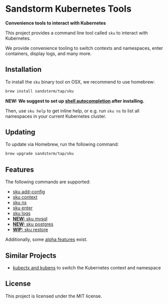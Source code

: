 # Sandstorm Kubernetes Tools

**Convenience tools to interact with Kubernetes**

This project provides a command line tool called `sku` to interact with Kubernetes.

We provide convenience tooling to switch contexts and namespaces, enter containers, display logs, and many more.

## Installation

To install the `sku` binary tool on OSX, we recommend to use homebrew:

```bash
brew install sandstorm/tap/sku
```

**NEW: We suggest to set up [shell autocompletion](https://sandstorm.github.io/sku/#/autocompletion) after installing.**

Then, use `sku help` to get inline help, or e.g. run `sku ns` to list all namespaces in your current Kubernetes cluster.

## Updating

To update via Homebrew, run the following command:

```bash
brew upgrade sandstorm/tap/sku
```

## Features

The following commands are supported:

- [sku add-config](https://sandstorm.github.io/sku/#/context-and-ns?id=sku-add-config)
- [sku context](https://sandstorm.github.io/sku/#/context-and-ns?id=sku-context)
- [sku ns](https://sandstorm.github.io/sku/#/context-and-ns?id=sku-ns)
- [sku enter](https://sandstorm.github.io/sku/#/enter)
- [sku logs](https://sandstorm.github.io/sku/#/logs)
- [**NEW:** sku mysql](https://sandstorm.github.io/sku/#/database?id=entering-a-mysql-database)
- [**NEW:** sku postgres](https://sandstorm.github.io/sku/#/database?id=entering-a-postgres-database)
- [**WIP:** sku restore](https://sandstorm.github.io/sku/#/restore)

Additionally, some [alpha features](alpha.md) exist.

## Similar Projects

- [kubectx and kubens](https://github.com/ahmetb/kubectx/) to switch the Kubernetes context and namespace

## License

This project is licensed under the MIT license.